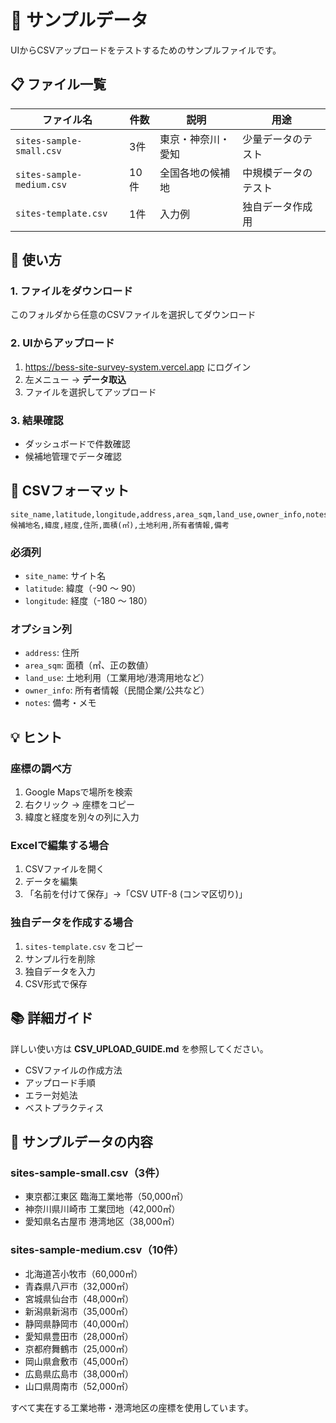 # 📁 サンプルデータ

UIからCSVアップロードをテストするためのサンプルファイルです。

## 📋 ファイル一覧

| ファイル名 | 件数 | 説明 | 用途 |
|-----------|------|------|------|
| `sites-sample-small.csv` | 3件 | 東京・神奈川・愛知 | 少量データのテスト |
| `sites-sample-medium.csv` | 10件 | 全国各地の候補地 | 中規模データのテスト |
| `sites-template.csv` | 1件 | 入力例 | 独自データ作成用 |

## 🚀 使い方

### 1. ファイルをダウンロード

このフォルダから任意のCSVファイルを選択してダウンロード

### 2. UIからアップロード

1. https://bess-site-survey-system.vercel.app にログイン
2. 左メニュー → **データ取込**
3. ファイルを選択してアップロード

### 3. 結果確認

- ダッシュボードで件数確認
- 候補地管理でデータ確認

## 📝 CSVフォーマット

```csv
site_name,latitude,longitude,address,area_sqm,land_use,owner_info,notes
候補地名,緯度,経度,住所,面積(㎡),土地利用,所有者情報,備考
```

### 必須列

- `site_name`: サイト名
- `latitude`: 緯度（-90 〜 90）
- `longitude`: 経度（-180 〜 180）

### オプション列

- `address`: 住所
- `area_sqm`: 面積（㎡、正の数値）
- `land_use`: 土地利用（工業用地/港湾用地など）
- `owner_info`: 所有者情報（民間企業/公共など）
- `notes`: 備考・メモ

## 💡 ヒント

### 座標の調べ方

1. Google Mapsで場所を検索
2. 右クリック → 座標をコピー
3. 緯度と経度を別々の列に入力

### Excelで編集する場合

1. CSVファイルを開く
2. データを編集
3. 「名前を付けて保存」→「CSV UTF-8 (コンマ区切り)」

### 独自データを作成する場合

1. `sites-template.csv` をコピー
2. サンプル行を削除
3. 独自データを入力
4. CSV形式で保存

## 📚 詳細ガイド

詳しい使い方は **CSV_UPLOAD_GUIDE.md** を参照してください。

- CSVファイルの作成方法
- アップロード手順
- エラー対処法
- ベストプラクティス

## 🎯 サンプルデータの内容

### sites-sample-small.csv（3件）

- 東京都江東区 臨海工業地帯（50,000㎡）
- 神奈川県川崎市 工業団地（42,000㎡）
- 愛知県名古屋市 港湾地区（38,000㎡）

### sites-sample-medium.csv（10件）

- 北海道苫小牧市（60,000㎡）
- 青森県八戸市（32,000㎡）
- 宮城県仙台市（48,000㎡）
- 新潟県新潟市（35,000㎡）
- 静岡県静岡市（40,000㎡）
- 愛知県豊田市（28,000㎡）
- 京都府舞鶴市（25,000㎡）
- 岡山県倉敷市（45,000㎡）
- 広島県広島市（38,000㎡）
- 山口県周南市（52,000㎡）

すべて実在する工業地帯・港湾地区の座標を使用しています。
